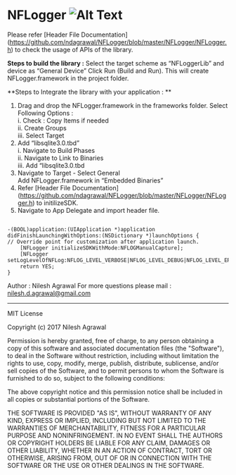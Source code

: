 # NFLogger   ![Alt Text](https://travis-ci.org/ndagrawal/NFLogger.svg?branch=master)



Please refer [Header File Documentation] (https://github.com/ndagrawal/NFLogger/blob/master/NFLogger/NFLogger.h) to check the usage of APIs of the library. 

**Steps to build the library :** 
Select the target scheme as “NFLoggerLib” and device as “General Device” 
Click Run (Build and Run). This will create NFLogger.framework in the project folder. 

**Steps to Integrate the library with your application : **   
1. Drag and drop the NFLogger.framework in the frameworks folder. Select Following Options :   
            i. Check : Copy Items if needed  
            ii. Create Groups  
            iii. Select Target     
2. Add “libsqlite3.0.tbd”   
    i. Navigate to Build Phases   
    ii. Navigate to Link to Binaries   
    iii. Add “libsqlite3.0.tbd  
4. Navigate to Target - Select General  
    Add NFLogger.framework in “Embedded Binaries”  
5. Refer  [Header File Documentation] (https://github.com/ndagrawal/NFLogger/blob/master/NFLogger/NFLogger.h) to initilizeSDK.    
6. Navigate to App Delegate and import header file.  
```#import <NFLogger/NFLogger.h>"

-(BOOL)application:(UIApplication *)application didFinishLaunchingWithOptions:(NSDictionary *)launchOptions {  
// Override point for customization after application launch.  
    [NFLogger initializeSDKWithMode:NFLOGManualCapture];  
    [NFLogger setLogLevelOfNFLog:NFLOG_LEVEL_VERBOSE|NFLOG_LEVEL_DEBUG|NFLOG_LEVEL_ERROR];  
    return YES;  
}  
```

Author : Nilesh Agrawal
For more questions please mail : nilesh.d.agrawal@gmail.com

----

MIT License

Copyright (c) 2017 Nilesh Agrawal

Permission is hereby granted, free of charge, to any person obtaining a copy
of this software and associated documentation files (the "Software"), to deal
in the Software without restriction, including without limitation the rights
to use, copy, modify, merge, publish, distribute, sublicense, and/or sell
copies of the Software, and to permit persons to whom the Software is
furnished to do so, subject to the following conditions:

The above copyright notice and this permission notice shall be included in all
copies or substantial portions of the Software.

THE SOFTWARE IS PROVIDED "AS IS", WITHOUT WARRANTY OF ANY KIND, EXPRESS OR
IMPLIED, INCLUDING BUT NOT LIMITED TO THE WARRANTIES OF MERCHANTABILITY,
FITNESS FOR A PARTICULAR PURPOSE AND NONINFRINGEMENT. IN NO EVENT SHALL THE
AUTHORS OR COPYRIGHT HOLDERS BE LIABLE FOR ANY CLAIM, DAMAGES OR OTHER
LIABILITY, WHETHER IN AN ACTION OF CONTRACT, TORT OR OTHERWISE, ARISING FROM,
OUT OF OR IN CONNECTION WITH THE SOFTWARE OR THE USE OR OTHER DEALINGS IN THE
SOFTWARE.

